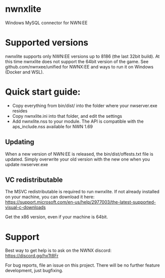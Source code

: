 # nwnxlite
Windows MySQL connector for NWN:EE

# Supported versions

nwnxlite supports only NWN:EE versions up to 8186 (the last 32bit build). At this time nwnxlite does not support the 64bit version of the game. See github.com/nwnxee/unified for NWNX:EE and ways to run it on Windows (Docker and WSL).

# Quick start guide:

- Copy everything from bin/dist/ into the folder where your nwserver.exe resides
- Copy nwnxlite.ini into that folder, and edit the settings
- Add nwnxlite.nss to your module. The API is compatible with the aps_include.nss available for NWN 1.69

## Updating

When a new version of NWN:EE is released, the bin/dist/offests.txt file is updated. Simply overwrite your old version with the new one when you update nwserver.exe

## VC redistributable

The MSVC redistributable is required to run nwnxlite. If not already installed on your machine, you can download it here:  https://support.microsoft.com/en-us/help/2977003/the-latest-supported-visual-c-downloads

Get the x86 version, even if your machine is 64bit.

# Support

Best way to get help is to ask on the NWNX discord: https://discord.gg/hxTt8Fr

For bug reports, file an issue on this project. There will be no further feature development, just bugfixing.
